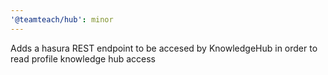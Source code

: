 ```yaml
---
'@teamteach/hub': minor
---
```


Adds a hasura REST endpoint to be accesed by KnowledgeHub in order to read profile knowledge hub access
